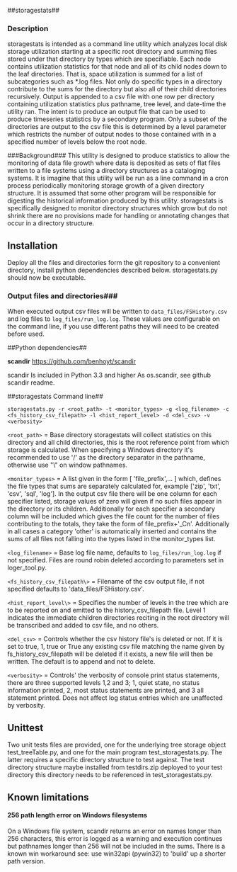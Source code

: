 ##storagestats##

### Description ###
storagestats is intended as a command line utility which analyzes local disk storage utilization starting at a specific root directory and summing files stored under that directory by types which are specifiable. Each node contains utilization statistics for that node and all of its child nodes down to the leaf directories. That is, space utilization is summed for a list of subcategories such as *.log files. Not only do specific types in a directory contribute to the sums for the directory but also all of their child directories recursively. Output is appended to a csv file with one row per directory containing utilization statistics plus pathname, tree level, and date-time the utility ran. The intent is to produce an output file that can be used to produce timeseries statistics by a secondary program. Only a subset of the directories are output to the csv file this is determined by a level parameter which restricts the number of output nodes to those contained with in a specified number of levels below the root node.

###Background###
This utility is designed to produce statistics to allow the monitoring of data file growth where data is deposited as sets of flat files written to a file systems using a directory structures  as a cataloging systems. It is imagine that this utility will be run as a line command in a cron process periodically monitoring storage growth of a given directory structure. It is assumed that some other program will be responsible for digesting the historical information produced by this utility. storagestats is specifically designed to monitor directory structures which grow but do not shrink there are no provisions made for handling or annotating changes that occur in a directory structure.  

## Installation ##
Deploy all the files and directories form the git repository to a convenient directory, install python dependencies described below. storagestats.py should now be executable.

### Output files and directories###
When executed output csv files will be written to `data_files/FSHistory.csv` and log files to `log_files/run_log.log`.  These values are configurable on the command line, if you use different paths they will need to be created before used.


##Python dependencies##

**scandir**
https://github.com/benhoyt/scandir

scandir Is included in Python 3.3 and higher
As os.scandir, see github scandir readme.


##storagestats Command line##



    storagestats.py -r <root_path> -t <monitor_types> -g <log_filename> -c <fs_history_csv_filepath> -l <hist_report_level> -d <del_csv> -v <verbosity>

 `<root_path>` = Base directory storagestats will collect statistics on this directory and all child directories, this is the root reference point from which storage is calculated. When specifying a Windows directory it's recommended to use  '/' as the directory separator in the pathname, otherwise use "\\" on window pathnames.
 
 `<monitor_types>` = A list given in the form  [ 'file_prefix',... ] which, defines the file types that sums are separately calculated for, example ['zip', 'txt', 'csv', 'sql', 'log']. In the output csv file there will be one column for each specifier listed, storage values of zero will given if no such files appear in the directory or its children. Additionally for each specifier a secondary column will be included which gives the file count for the number of files contributing to the totals, they take the form of file_prefix+'_Cn'. Additionally in all cases a category 'other' is automatically inserted and contains the sums of all files not falling into the types listed in the monitor_types list.

 `<log_filename>` =  Base log file name, defaults to `log_files/run_log.log` if not specified. Files are round robin deleted according to parameters set in loger_tool.py.

 `<fs_history_csv_filepath\>` = Filename of the csv output file, if not specified defaults to 'data_files/FSHistory.csv'.

 `<hist_report_level\>` = Specifies the number of levels in the tree which are to be reported on and emitted to the history_csv_filepath file. Level 1 indicates the immediate children directories reciting in the root directory will be transcribed and added to csv file, and no others.

 `<del_csv>` = Controls whether the csv history file's is deleted or not. If it is set to true, 1, true or True any existing csv file matching the name given by fs_history_csv_filepath will be deleted if it exists, a new file will then be written. The default is to append and not to delete.

 `<verbosity>` = Controls' the verbosity of console print status statements, there are three supported levels 1,2 and 3;  1, quiet state, no status information printed, 2,  most status statements are printed, and 3  all statement printed.  Does not affect log status entries which are unaffected by verbosity.

## Unittest ##
Two unit tests files are provided, one for the underlying tree storage object test_treeTable.py, and one for the main program test_storagestats.py. The latter requires a specific directory structure to test against. The test directory structure maybe installed from testdirs.zip deployed to your test directory this directory needs to be referenced in test_storagestats.py.

## Known limitations ##

#### 256 path length error on Windows filesystems ####
On a Windows file system, scandir returns an error on names longer than 256 characters, this error is logged as a warning and execution continues but pathnames longer than 256 will not be included in the sums. There is a known win workaround see: use win32api (pywin32) to 'build' up a shorter path version.